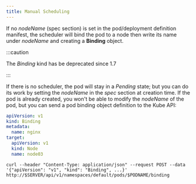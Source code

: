 ```yaml
---
title: Manual Scheduling
---
```


If no _nodeName_ (spec section) is set in the pod/deployment definition manifest, the scheduler will bind the pod to a 
node then 
write its name under _nodeName_ and creating a **Binding** object.

:::caution

The _Binding_ kind has be deprecated since 1.7

:::

If there is no scheduler, the pod will stay in a _Pending_ state; but you can do its work by setting the _nodeName_ 
in the _spec_ section at creation time. If the pod is already created, you won't be able to modify the _nodeName_ of 
the pod, but you can send a pod binding object definition to the Kube API:

```yaml
apiVersion: v1
kind: Binding
metadata:
  name: nginx
target:
  apiVersion: v1
  kind: Node
  name: node03
```

```shell
curl --header "Content-Type: application/json" --request POST --data '{"apiVersion": "v1", "kind": "Binding", ...}' 
http://$SERVER/api/v1/namespaces/default/pods/$PODNAME/binding
```
